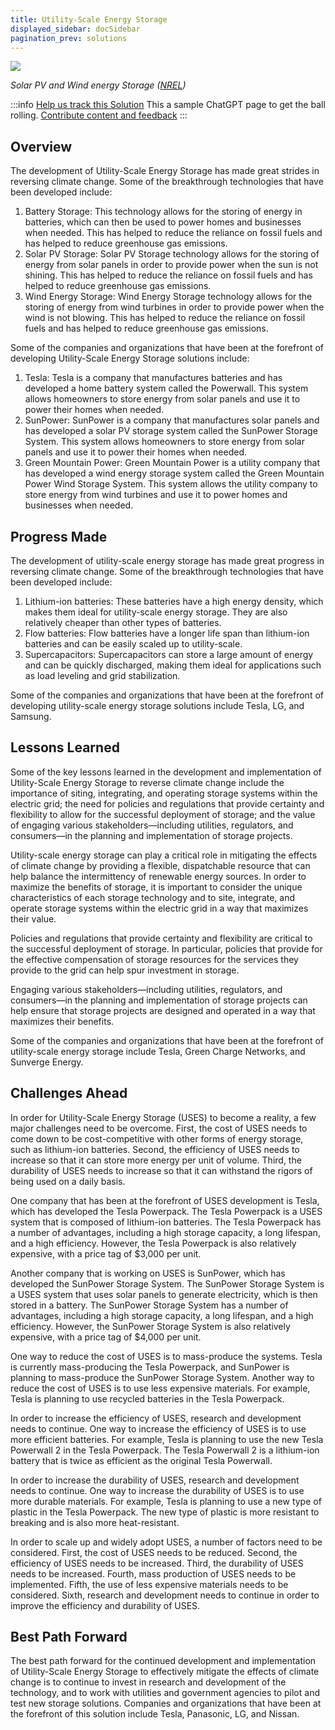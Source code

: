 ```yaml
---
title: Utility-Scale Energy Storage
displayed_sidebar: docSidebar
pagination_prev: solutions
---
```

![](/../static/img/utility-scale-energy-storage.jpg)

*Solar PV and Wind energy Storage ([NREL](https://www.nrel.gov/news/program/2021/grid-scale-storage-us-storage-capacity-could-grow-five-fold-by-2050.html))*

:::info [Help us track this Solution](../../contribute)
This a sample ChatGPT page to get the ball rolling.
[Contribute content and feedback](contribute)
:::

## Overview

The development of Utility-Scale Energy Storage has made great strides in reversing climate change. Some of the breakthrough technologies that have been developed include:

1. Battery Storage: This technology allows for the storing of energy in batteries, which can then be used to power homes and businesses when needed. This has helped to reduce the reliance on fossil fuels and has helped to reduce greenhouse gas emissions.
2. Solar PV Storage: Solar PV Storage technology allows for the storing of energy from solar panels in order to provide power when the sun is not shining. This has helped to reduce the reliance on fossil fuels and has helped to reduce greenhouse gas emissions.
3. Wind Energy Storage: Wind Energy Storage technology allows for the storing of energy from wind turbines in order to provide power when the wind is not blowing. This has helped to reduce the reliance on fossil fuels and has helped to reduce greenhouse gas emissions.

Some of the companies and organizations that have been at the forefront of developing Utility-Scale Energy Storage solutions include:

1. Tesla: Tesla is a company that manufactures batteries and has developed a home battery system called the Powerwall. This system allows homeowners to store energy from solar panels and use it to power their homes when needed.
2. SunPower: SunPower is a company that manufactures solar panels and has developed a solar PV storage system called the SunPower Storage System. This system allows homeowners to store energy from solar panels and use it to power their homes when needed.
3. Green Mountain Power: Green Mountain Power is a utility company that has developed a wind energy storage system called the Green Mountain Power Wind Storage System. This system allows the utility company to store energy from wind turbines and use it to power homes and businesses when needed.

## Progress Made

The development of utility-scale energy storage has made great progress in reversing climate change. Some of the breakthrough technologies that have been developed include:

1. Lithium-ion batteries: These batteries have a high energy density, which makes them ideal for utility-scale energy storage. They are also relatively cheaper than other types of batteries.
2. Flow batteries: Flow batteries have a longer life span than lithium-ion batteries and can be easily scaled up to utility-scale.
3. Supercapacitors: Supercapacitors can store a large amount of energy and can be quickly discharged, making them ideal for applications such as load leveling and grid stabilization.

Some of the companies and organizations that have been at the forefront of developing utility-scale energy storage solutions include Tesla, LG, and Samsung.

## Lessons Learned

Some of the key lessons learned in the development and implementation of Utility-Scale Energy Storage to reverse climate change include the importance of siting, integrating, and operating storage systems within the electric grid; the need for policies and regulations that provide certainty and flexibility to allow for the successful deployment of storage; and the value of engaging various stakeholders—including utilities, regulators, and consumers—in the planning and implementation of storage projects.

Utility-scale energy storage can play a critical role in mitigating the effects of climate change by providing a flexible, dispatchable resource that can help balance the intermittency of renewable energy sources. In order to maximize the benefits of storage, it is important to consider the unique characteristics of each storage technology and to site, integrate, and operate storage systems within the electric grid in a way that maximizes their value.

Policies and regulations that provide certainty and flexibility are critical to the successful deployment of storage. In particular, policies that provide for the effective compensation of storage resources for the services they provide to the grid can help spur investment in storage.

Engaging various stakeholders—including utilities, regulators, and consumers—in the planning and implementation of storage projects can help ensure that storage projects are designed and operated in a way that maximizes their benefits.

Some of the companies and organizations that have been at the forefront of utility-scale energy storage include Tesla, Green Charge Networks, and Sunverge Energy.

## Challenges Ahead

In order for Utility-Scale Energy Storage (USES) to become a reality, a few major challenges need to be overcome. First, the cost of USES needs to come down to be cost-competitive with other forms of energy storage, such as lithium-ion batteries. Second, the efficiency of USES needs to increase so that it can store more energy per unit of volume. Third, the durability of USES needs to increase so that it can withstand the rigors of being used on a daily basis.

One company that has been at the forefront of USES development is Tesla, which has developed the Tesla Powerpack. The Tesla Powerpack is a USES system that is composed of lithium-ion batteries. The Tesla Powerpack has a number of advantages, including a high storage capacity, a long lifespan, and a high efficiency. However, the Tesla Powerpack is also relatively expensive, with a price tag of $3,000 per unit.

Another company that is working on USES is SunPower, which has developed the SunPower Storage System. The SunPower Storage System is a USES system that uses solar panels to generate electricity, which is then stored in a battery. The SunPower Storage System has a number of advantages, including a high storage capacity, a long lifespan, and a high efficiency. However, the SunPower Storage System is also relatively expensive, with a price tag of $4,000 per unit.

One way to reduce the cost of USES is to mass-produce the systems. Tesla is currently mass-producing the Tesla Powerpack, and SunPower is planning to mass-produce the SunPower Storage System. Another way to reduce the cost of USES is to use less expensive materials. For example, Tesla is planning to use recycled batteries in the Tesla Powerpack.

In order to increase the efficiency of USES, research and development needs to continue. One way to increase the efficiency of USES is to use more efficient batteries. For example, Tesla is planning to use the new Tesla Powerwall 2 in the Tesla Powerpack. The Tesla Powerwall 2 is a lithium-ion battery that is twice as efficient as the original Tesla Powerwall.

In order to increase the durability of USES, research and development needs to continue. One way to increase the durability of USES is to use more durable materials. For example, Tesla is planning to use a new type of plastic in the Tesla Powerpack. The new type of plastic is more resistant to breaking and is also more heat-resistant.

In order to scale up and widely adopt USES, a number of factors need to be considered. First, the cost of USES needs to be reduced. Second, the efficiency of USES needs to be increased. Third, the durability of USES needs to be increased. Fourth, mass production of USES needs to be implemented. Fifth, the use of less expensive materials needs to be considered. Sixth, research and development needs to continue in order to improve the efficiency and durability of USES.

## Best Path Forward

The best path forward for the continued development and implementation of Utility-Scale Energy Storage to effectively mitigate the effects of climate change is to continue to invest in research and development of the technology, and to work with utilities and government agencies to pilot and test new storage solutions. Companies and organizations that have been at the forefront of this solution include Tesla, Panasonic, LG, and Nissan.